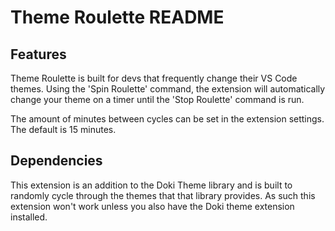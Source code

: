 # Theme Roulette README

## Features

Theme Roulette is built for devs that frequently change their VS Code themes. Using the 'Spin Roulette' command, the extension will automatically change your theme on a timer until the 'Stop Roulette' command is run.

The amount of minutes between cycles can be set in the extension settings. The default is 15 minutes.

## Dependencies

This extension is an addition to the Doki Theme library and is built to randomly cycle through the themes that that library provides. As such this extension won't work unless you also have the Doki theme extension installed.
